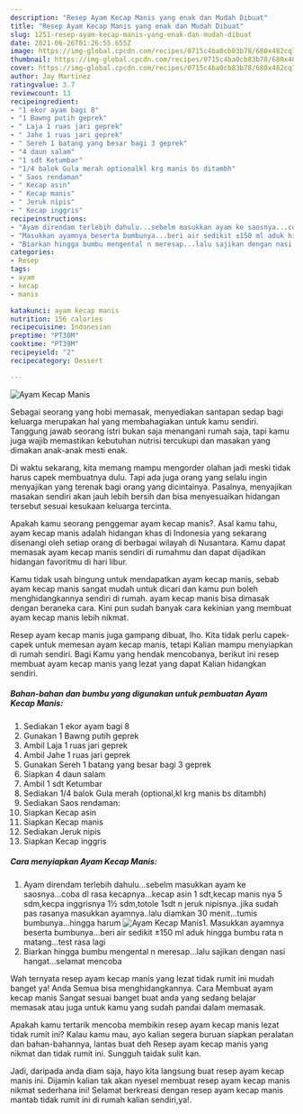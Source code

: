 ```yaml
---
description: "Resep Ayam Kecap Manis yang enak dan Mudah Dibuat"
title: "Resep Ayam Kecap Manis yang enak dan Mudah Dibuat"
slug: 1251-resep-ayam-kecap-manis-yang-enak-dan-mudah-dibuat
date: 2021-06-26T01:26:55.655Z
image: https://img-global.cpcdn.com/recipes/0715c4ba0cb83b78/680x482cq70/ayam-kecap-manis-foto-resep-utama.jpg
thumbnail: https://img-global.cpcdn.com/recipes/0715c4ba0cb83b78/680x482cq70/ayam-kecap-manis-foto-resep-utama.jpg
cover: https://img-global.cpcdn.com/recipes/0715c4ba0cb83b78/680x482cq70/ayam-kecap-manis-foto-resep-utama.jpg
author: Jay Martinez
ratingvalue: 3.7
reviewcount: 13
recipeingredient:
- "1 ekor ayam bagi 8"
- "1 Bawng putih geprek"
- " Laja 1 ruas jari geprek"
- " Jahe 1 ruas jari geprek"
- " Sereh 1 batang yang besar bagi 3 geprek"
- "4 daun salam"
- "1 sdt Ketumbar"
- "1/4 balok Gula merah optionalkl krg manis bs ditambh"
- " Saos rendaman"
- " Kecap asin"
- " Kecap manis"
- " Jeruk nipis"
- " Kecap inggris"
recipeinstructions:
- "Ayam direndam terlebih dahulu...sebelm masukkan ayam ke saosnya...coba dl rasa kecapnya...kecap asin 1 sdt,kecap manis nya 5 sdm,kecpa inggrisnya 1½ sdm,totole 1sdt n jeruk nipisnya..jika sudah pas rasanya masukkan ayamnya..lalu diamkan 30 menit...tumis bumbunya...hingga harum"
- "Masukkan ayamnya beserta bumbunya...beri air sedikit ±150 ml aduk hingga bumbu rata n matang...test rasa lagi"
- "Biarkan hingga bumbu mengental n meresap...lalu sajikan dengan nasi hangat...selamat mencoba"
categories:
- Resep
tags:
- ayam
- kecap
- manis

katakunci: ayam kecap manis 
nutrition: 156 calories
recipecuisine: Indonesian
preptime: "PT30M"
cooktime: "PT39M"
recipeyield: "2"
recipecategory: Dessert

---
```



![Ayam Kecap Manis](https://img-global.cpcdn.com/recipes/0715c4ba0cb83b78/680x482cq70/ayam-kecap-manis-foto-resep-utama.jpg)

Sebagai seorang yang hobi memasak, menyediakan santapan sedap bagi keluarga merupakan hal yang membahagiakan untuk kamu sendiri. Tanggung jawab seorang istri bukan saja menangani rumah saja, tapi kamu juga wajib memastikan kebutuhan nutrisi tercukupi dan masakan yang dimakan anak-anak mesti enak.

Di waktu  sekarang, kita memang mampu mengorder olahan jadi meski tidak harus capek membuatnya dulu. Tapi ada juga orang yang selalu ingin menyajikan yang terenak bagi orang yang dicintainya. Pasalnya, menyajikan masakan sendiri akan jauh lebih bersih dan bisa menyesuaikan hidangan tersebut sesuai kesukaan keluarga tercinta. 



Apakah kamu seorang penggemar ayam kecap manis?. Asal kamu tahu, ayam kecap manis adalah hidangan khas di Indonesia yang sekarang disenangi oleh setiap orang di berbagai wilayah di Nusantara. Kamu dapat memasak ayam kecap manis sendiri di rumahmu dan dapat dijadikan hidangan favoritmu di hari libur.

Kamu tidak usah bingung untuk mendapatkan ayam kecap manis, sebab ayam kecap manis sangat mudah untuk dicari dan kamu pun boleh menghidangkannya sendiri di rumah. ayam kecap manis bisa dimasak dengan beraneka cara. Kini pun sudah banyak cara kekinian yang membuat ayam kecap manis lebih nikmat.

Resep ayam kecap manis juga gampang dibuat, lho. Kita tidak perlu capek-capek untuk memesan ayam kecap manis, tetapi Kalian mampu menyiapkan di rumah sendiri. Bagi Kamu yang hendak mencobanya, berikut ini resep membuat ayam kecap manis yang lezat yang dapat Kalian hidangkan sendiri.

<!--inarticleads1-->

##### Bahan-bahan dan bumbu yang digunakan untuk pembuatan Ayam Kecap Manis:

1. Sediakan 1 ekor ayam bagi 8
1. Gunakan 1 Bawng putih geprek
1. Ambil  Laja 1 ruas jari geprek
1. Ambil  Jahe 1 ruas jari geprek
1. Gunakan  Sereh 1 batang yang besar bagi 3 geprek
1. Siapkan 4 daun salam
1. Ambil 1 sdt Ketumbar
1. Sediakan 1/4 balok Gula merah (optional,kl krg manis bs ditambh)
1. Sediakan  Saos rendaman:
1. Siapkan  Kecap asin
1. Siapkan  Kecap manis
1. Sediakan  Jeruk nipis
1. Siapkan  Kecap inggris




<!--inarticleads2-->

##### Cara menyiapkan Ayam Kecap Manis:

1. Ayam direndam terlebih dahulu...sebelm masukkan ayam ke saosnya...coba dl rasa kecapnya...kecap asin 1 sdt,kecap manis nya 5 sdm,kecpa inggrisnya 1½ sdm,totole 1sdt n jeruk nipisnya..jika sudah pas rasanya masukkan ayamnya..lalu diamkan 30 menit...tumis bumbunya...hingga harum
<img src="https://img-global.cpcdn.com/steps/a6fb7c5cbc3c9733/160x128cq70/ayam-kecap-manis-langkah-memasak-1-foto.jpg" alt="Ayam Kecap Manis">1. Masukkan ayamnya beserta bumbunya...beri air sedikit ±150 ml aduk hingga bumbu rata n matang...test rasa lagi
1. Biarkan hingga bumbu mengental n meresap...lalu sajikan dengan nasi hangat...selamat mencoba




Wah ternyata resep ayam kecap manis yang lezat tidak rumit ini mudah banget ya! Anda Semua bisa menghidangkannya. Cara Membuat ayam kecap manis Sangat sesuai banget buat anda yang sedang belajar memasak atau juga untuk kamu yang sudah pandai dalam memasak.

Apakah kamu tertarik mencoba membikin resep ayam kecap manis lezat tidak rumit ini? Kalau kamu mau, ayo kalian segera buruan siapkan peralatan dan bahan-bahannya, lantas buat deh Resep ayam kecap manis yang nikmat dan tidak rumit ini. Sungguh taidak sulit kan. 

Jadi, daripada anda diam saja, hayo kita langsung buat resep ayam kecap manis ini. Dijamin kalian tak akan nyesel membuat resep ayam kecap manis nikmat sederhana ini! Selamat berkreasi dengan resep ayam kecap manis mantab tidak rumit ini di rumah kalian sendiri,ya!.

